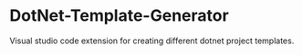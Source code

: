 # DotNet-Template-Generator
Visual studio code extension for creating different dotnet project templates.
